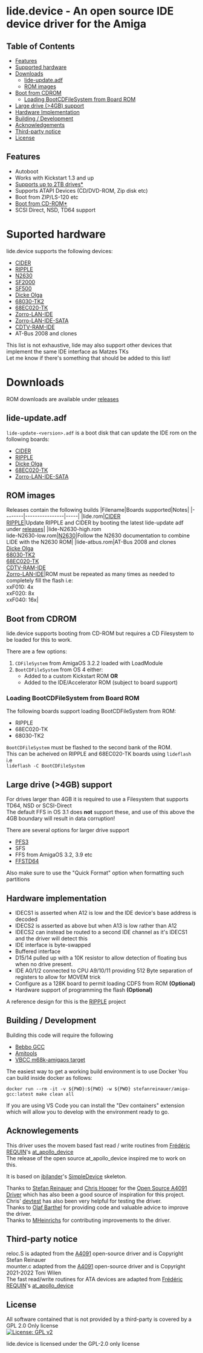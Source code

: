 # lide.device - An open source IDE device driver for the Amiga

## Table of Contents
* [Features](#features)
* [Supported hardware](#suported-hardware)
* [Downloads](#downloads)
    * [lide-update.adf](#lide-updateadf)
    * [ROM images](#rom-images)
* [Boot from CDROM](#boot-from-cdrom)
    * [Loading BootCDFileSystem from Board ROM](#loading-bootcdfilesystem-from-board-rom)
* [Large drive (>4GB) support](#large-drive-4gb-support)
* [Hardware Implementation](#hardware-implementation)
* [Building / Development](#building--development)
* [Acknowledgements](#acknowlegements)
* [Third-party notice](#third-party-notice)
* [License](#license)

## Features
* Autoboot
* Works with Kickstart 1.3 and up
* [Supports up to 2TB drives*](#large-drive-4gb-support)
* Supports ATAPI Devices (CD/DVD-ROM, Zip disk etc)
* Boot from ZIP/LS-120 etc
* [Boot from CD-ROM*](#boot-from-cd-rom)
* SCSI Direct, NSD, TD64 support

# Suported hardware
lide.device supports the following devices:
* [CIDER](https://github.com/LIV2/CIDER)
* [RIPPLE](https://github.com/LIV2/RIPPLE-IDE)
* [N2630](https://github.com/jasonsbeer/Amiga-N2630)
* [SF2000](https://github.com/jbilander/SF2000)
* [SF500](https://github.com/jbilander/SF500)
* [Dicke Olga](https://www.amibay.com/threads/dicke-olga-030-cpu-64-128mb-accelerator-card-for-a2000-amiga-official-host.2443695/)
* [68030-TK2](https://gitlab.com/MHeinrichs/68030-tk2)
* [68EC020-TK](https://gitlab.com/MHeinrichs/68EC020-TK)
* [Zorro-LAN-IDE](https://gitlab.com/MHeinrichs/Zorro-LAN-IDE)
* [Zorro-LAN-IDE-SATA](https://gitlab.com/Hamag/zorrolanidesata)
* [CDTV-RAM-IDE](https://gitlab.com/MHeinrichs/CDTV-RAM-IDE)
* AT-Bus 2008 and clones

This list is not exhaustive, lide may also support other devices that implement the same IDE interface as Matzes TKs  
Let me know if there's something that should be added to this list!

# Downloads
ROM downloads are available under [releases](https://github.com/LIV2/lide.device/releases)

## lide-update.adf
`lide-update-<version>.adf` is a boot disk that can update the IDE rom on the following boards:
* [CIDER](https://github.com/LIV2/CIDER)
* [RIPPLE](https://github.com/LIV2/RIPPLE-IDE)
* [Dicke Olga](https://www.amibay.com/threads/dicke-olga-030-cpu-64-128mb-accelerator-card-for-a2000-amiga-official-host.2443695/)
* [68EC020-TK](https://gitlab.com/MHeinrichs/68EC020-TK)
* [Zorro-LAN-IDE-SATA](https://gitlab.com/Hamag/zorrolanidesata)

## ROM images
Releases contain the following builds
|Filename|Boards supported|Notes|
|--------|----------------|-----|
|lide.rom|[CIDER](https://github.com/LIV2/CIDER)<br/>[RIPPLE](https://github.com/LIV2/RIPPLE-IDE)|Update RIPPLE and CIDER by booting the latest lide-update adf under [releases](https://github.com/LIV2/lide.device/releases)|
|lide-N2630-high.rom<br>lide-N2630-low.rom|[N2630](https://github.com/jasonsbeer/Amiga-N2630)|Follow the N2630 documentation to combine LIDE with the N2630 ROM|
|lide-atbus.rom|AT-Bus 2008 and clones<br>[Dicke Olga](https://www.amibay.com/threads/dicke-olga-030-cpu-64-128mb-accelerator-card-for-a2000-amiga-official-host.2443695/)<br>[68030-TK2](https://gitlab.com/MHeinrichs/68030-tk2)<br>[68EC020-TK](https://gitlab.com/MHeinrichs/68EC020-TK)<br>[CDTV-RAM-IDE](https://gitlab.com/MHeinrichs/CDTV-RAM-IDE)<br>[Zorro-LAN-IDE](https://gitlab.com/MHeinrichs/Zorro-LAN-IDE)|ROM must be repeated as many times as needed to completely fill the flash i.e:<br>xxF010: 4x<br>xxF020: 8x<br>xxF040: 16x|

## Boot from CDROM
lide.device supports booting from CD-ROM but requires a CD Filesystem to be loaded for this to work.

There are a few options:
1. `CDFileSystem` from AmigaOS 3.2.2 loaded with LoadModule
2. `BootCDFileSystem` from OS 4 either:
    * Added to a custom Kickstart ROM **OR**
    * Added to the IDE/Accelerator ROM (subject to board support)

### Loading BootCDFileSystem from Board ROM
The following boards support loading BootCDFileSystem from ROM:
* RIPPLE
* 68EC020-TK
* 68030-TK2

`BootCDFileSystem` must be flashed to the second bank of the ROM.  
This can be acheived on RIPPLE and 68EC020-TK boards using `lideflash` i.e  
`lideflash -C BootCDFileSystem`

## Large drive (>4GB) support
For drives larger than 4GB it is required to use a Filesystem that supports TD64, NSD or SCSI-Direct  
The default FFS in OS 3.1 does **not** support these, and use of this above the 4GB boundary will result in data corruption!

There are several options for larger drive support
* [PFS3](https://aminet.net/package/disk/misc/pfs3aio)
* SFS
* FFS from AmigaOS 3.2, 3.9 etc
* [FFSTD64](https://aminet.net/package/disk/misc/ffstd64)

Also make sure to use the "Quick Format" option when formatting such partitions

## Hardware implementation
* IDECS1 is asserted when A12 is low and the IDE device's base address is decoded
* IDECS2 is asserted as above but when A13 is low rather than A12
* IDECS2 can instead be routed to a second IDE channel as it's IDECS1 and the driver will detect this
* IDE interface is byte-swapped
* Buffered interface
* D15/14 pulled up with a 10K resistor to allow detection of floating bus when no drive present.
* IDE A0/1/2 connected to CPU A9/10/11 providing 512 Byte separation of registers to allow for MOVEM trick
* Configure as a 128K board to permit loading CDFS from ROM **(Optional)**
* Hardware support of programming the flash **(Optional)**

A reference design for this is the [RIPPLE](https://github.com/LIV2/RIPPLE-IDE) project

## Building / Development
Building this code will require the following
* [Bebbo GCC](https://github.com/bebbo/amiga-gcc)
* [Amitools](https://github.com/cnvogelg/amitools)
* [VBCC m68k-amigaos target](http://phoenix.owl.de/vbcc/2022-05-22/vbcc_target_m68k-amigaos.lha)

The easiest way to get a working build environment is to use Docker
You can build inside docker as follows:
```  
docker run --rm -it -v ${PWD}:${PWD} -w ${PWD} stefanreinauer/amiga-gcc:latest make clean all
```

If you are using VS Code you can install the "Dev containers" extension which will allow you to develop with the environment ready to go.

## Acknowlegements
This driver uses the movem based fast read / write routines from [Frédéric REQUIN](https://github.com/fredrequin)'s [at_apollo_device](https://github.com/fredrequin/at_apollo_device)  
The release of the open source at_apollo_device inspired me to work on this.  

It is based on [jbilander](https://github.com/jbilander)'s [SimpleDevice](https://github.com/jbilander/SimpleDevice) skeleton.  

Thanks to [Stefan Reinauer](https://github.com/reinauer) and [Chris Hooper](https://github.com/cdhooper) for the [Open Source A4091 Driver](https://github.com/a4091/a4091-software/) which has also been a good source of inspiration for this project.  
Chris' [devtest](https://github.com/cdhooper/amiga_devtest) has also been very helpful for testing the driver.  
Thanks to [Olaf Barthel](https://github.com/obarthel) for providing code and valuable advice to improve the driver.  
Thanks to [MHeinrichs](https://gitlab.com/MHeinrichs) for contributing improvements to the driver.

## Third-party notice
reloc.S is adapted from the [A4091](https://github.com/A4091/a4091-software) open-source driver and is Copyright Stefan Reinauer  
mounter.c adapted from the [A4091](https://github.com/A4091/a4091-software) open-source driver and is Copyright 2021-2022 Toni Wilen  
The fast read/write routines for ATA devices are adapted from [Frédéric REQUIN](https://github.com/fredrequin)'s [at_apollo_device](https://github.com/fredrequin/at_apollo_device)  

## License
All software contained that is not provided by a third-party is covered by a GPL 2.0 Only license  
[![License: GPL v2](https://img.shields.io/badge/License-GPL_v2-blue.svg)](https://www.gnu.org/licenses/old-licenses/gpl-2.0.en.html)


lide.device is licensed under the GPL-2.0 only license

